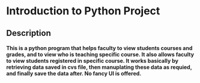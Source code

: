 # Introduction to Python Project 

## Description
#### This is a python program that helps faculty to view students courses and grades, and to view who is teaching specific course. It also allows faculty to view students registered in specific course. It works basically by retrieving data saved in cvs file, then manuplating these data as requied, and finally save the data after. No fancy UI is offered. 
